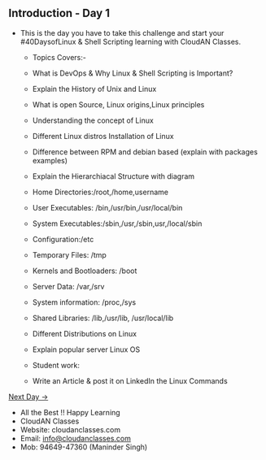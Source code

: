 ## Introduction - Day 1

- This is the day you have to take this challenge and start your #40DaysofLinux & Shell Scripting learning with CloudAN Classes.
  
  - Topics Covers:-
  - What is DevOps & Why Linux & Shell Scripting is Important?
  - Explain the History of Unix and Linux
  - What is open Source, Linux origins,Linux principles
  - Understanding the concept of Linux
  - Different Linux distros Installation of Linux
  - Difference between RPM and debian based (explain with packages examples)
  - Explain the Hierarchiacal Structure with diagram
  - Home Directories:/root,/home,username
  - User Executables: /bin,/usr/bin,/usr/local/bin
  - System Executables:/sbin,/usr,/sbin,usr,/local/sbin
  - Configuration:/etc
  - Temporary Files: /tmp
  - Kernels and Bootloaders: /boot
  - Server Data: /var,/srv
  - System information: /proc,/sys
  - Shared Libraries: /lib,/usr/lib, /usr/local/lib
  - Different Distributions on Linux
  - Explain popular server Linux OS


  - Student work:
  - Write an Article & post it on LinkedIn the Linux Commands

 [Next Day →](../Day02/README.md)

 - All the Best !! Happy Learning
 - CloudAN Classes
 - Website: cloudanclasses.com
 - Email: info@cloudanclasses.com
 - Mob: 94649-47360 (Maninder Singh)

